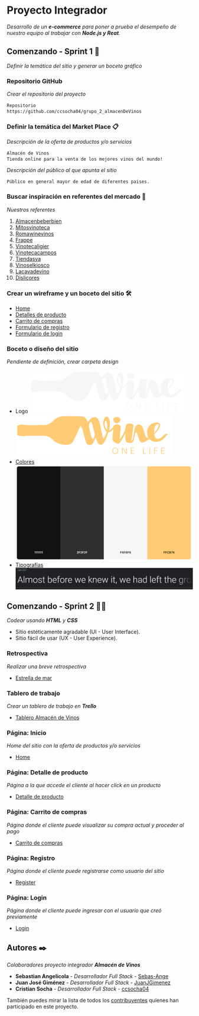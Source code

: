 # Proyecto Integrador

_Desarrollo de un **e-commerce** para poner a prueba el desempeño de nuestro equipo al trabajar con **Node.js y Reat**._

## Comenzando - Sprint 1 🚀

_Definir la temática del sitio y generar un boceto gráfico_


### Repositorio GitHub

_Crear el repositorio del proyecto_

```
Repositorio
https://github.com/ccsocha04/grupo_2_almacenDeVinos
```


### Definir la temática del Market Place 📋

_Descripción de la oferta de productos y/o servicios_

```
Almacén de Vinos
Tienda online para la venta de los mejores vinos del mundo!
```

_Descripción del público al que apunta el sitio_

```
Público en general mayor de edad de diferentes paises.
```


### Buscar inspiración en referentes del mercado 📌

_Nuestros referentes_

1. [Almacenbeberbien](https://almacenbeberbien.com/#)
2. [Mitosvinoteca](https://www.mitosvinoteca.com.ar/)
3. [Romawinevinos](https://www.romawinevinos.com.ar/)
4. [Frappe](https://frappe.com.ar/)
5. [Vinotecaligier](https://vinotecaligier.com/)
6. [Vinotecacampos](https://www.vinotecacampos.com.ar/)
7. [Tiendasya](https://www.tiendasya.com.co/licores/)
8. [Vinoselkiosco](https://www.vinoselkiosco.com/)
9. [Lacavadevino](https://www.lacavadevino.com/)
10. [Dislicores](https://www.dislicores.com/)


### Crear un wireframe y un boceto del sitio 🛠️

* [Home](https://github.com/ccsocha04/grupo_2_almacenDeVinos/blob/main/wireframes/home.pdf)
* [Detalles de producto](https://github.com/ccsocha04/grupo_2_almacenDeVinos/blob/main/wireframes/Detalle%20del%20producto.pdf)
* [Carrito de compras](https://github.com/ccsocha04/grupo_2_almacenDeVinos/blob/main/wireframes/carrito.pdf)
* [Formulario de registro](https://github.com/ccsocha04/grupo_2_almacenDeVinos/blob/main/wireframes/registro.pdf)
* [Formulario de login](https://github.com/ccsocha04/grupo_2_almacenDeVinos/blob/main/wireframes/log%20in.pdf)


### Boceto o diseño del sitio

_Pendiente de definición, crear carpeta design_

* Logo
![Logo Wine ONE LIFE](https://raw.githubusercontent.com/ccsocha04/grupo_2_almacenDeVinos/11054ff173c051783b71375452acbaacf07e5876/public/img/logo/logo-wineonelife-blanco.svg)
![Logo Wine ONE LIFE](https://raw.githubusercontent.com/ccsocha04/grupo_2_almacenDeVinos/11054ff173c051783b71375452acbaacf07e5876/public/img/logo/logo-wineonelife-dorado.svg)
* [Colores](https://coolors.co/palette/111111-2f2f2f-f6f6f6-ffcb74)
![Paleta de Colores](https://raw.githubusercontent.com/ccsocha04/grupo_2_almacenDeVinos/main/public/img/colores/colores.PNG)
* [Tipografías](https://fonts.google.com/share?selection.family=Roboto:wght@300)
![Tipografía](https://raw.githubusercontent.com/ccsocha04/grupo_2_almacenDeVinos/main/public/img/tipograf%C3%ADa/tipograf%C3%ADa.PNG)


## Comenzando - Sprint 2 🚀🚀

_Codear usando **HTML** y **CSS**_

* Sitio estéticamente agradable (UI - User Interface).
* Sitio fácil de usar (UX - User Experience).


### Retrospectiva

_Realizar una breve retrospectiva_

* [Estrella de mar](https://github.com/ccsocha04/grupo_2_almacenDeVinos/blob/main/retro.md)

### Tablero de trabajo

_Crear un tablero de trabajo en **Trello**_

* [Tablero Almacén de Vinos](https://trello.com/b/u69BLLET/primera-entrega)


### Página: Inicio

_Home del sitio con la oferta de productos y/o servicios_

* [Home](https://github.com/ccsocha04/grupo_2_almacenDeVinos/blob/main/views/home.html)

### Página: Detalle de producto

_Página a la que accede el cliente al hacer click en un producto_

* [Detalle de producto](https://github.com/ccsocha04/grupo_2_almacenDeVinos/blob/main/views/product-detail.html)

### Página: Carrito de compras

_Página donde el cliente puede visualizar su compra actual y proceder al pago_

* [Carrito de compras](https://github.com/ccsocha04/grupo_2_almacenDeVinos/blob/main/views/cart.html)

### Página: Registro

_Página donde el cliente puede registrarse como usuario del sitio_

* [Register](https://github.com/ccsocha04/grupo_2_almacenDeVinos/blob/main/views/login.html)
### Página: Login

_Página donde el cliente puede ingresar con el usuario que creó previamente_

* [Login](https://github.com/ccsocha04/grupo_2_almacenDeVinos/blob/main/views/login.html)

## Autores ✒️

_Colaboradores proyecto integrador **Almacén de Vinos**_

* **Sebastian Angelicola** - *Desarrollador Full Stack* - [Sebas-Ange](https://github.com/Sebas-Ange)
* **Juan José Giménez** - *Desarrollador Full Stack* - [JuanJGimenez](https://github.com/JuanJGimenez)
* **Cristian Socha** - *Desarrollador Full Stack* - [ccsocha04](https://github.com/ccsocha04)

También puedes mirar la lista de todos los [contribuyentes](https://github.com/ccsocha04/grupo_2_almacenDeVinos/graphs/contributors) quíenes han participado en este proyecto. 


